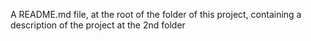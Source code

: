 A README.md file, at the root of the folder of this project, containing a description of the project at the 2nd folder
